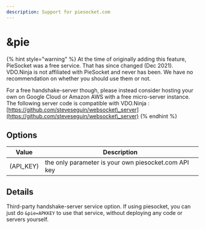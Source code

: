 ```yaml
---
description: Support for piesocket.com
---
```


# \&pie

{% hint style="warning" %}
At the time of originally adding this feature, PieSocket was a free service. That has since changed (Dec 2021). VDO.Ninja is not affiliated with PieSocket and never has been. We have no recommendation on whether you should use them or not.

For a free handshake-server though, please instead consider hosting your own on Google Cloud or Amazon AWS with a free micro-server instance. The following server code is compatible with VDO.Ninja : [https://github.com/steveseguin/websocket\_server](https://github.com/steveseguin/websocket\_server)
{% endhint %}

## Options

| Value      | Description                                          |
| ---------- | ---------------------------------------------------- |
| (API\_KEY) | the only parameter is your own piesocket.com API key |

## Details

Third-party handshake-server service option. If using piesocket, you can just do `&pie=APKKEY` to use that service, without deploying any code or servers yourself.&#x20;
